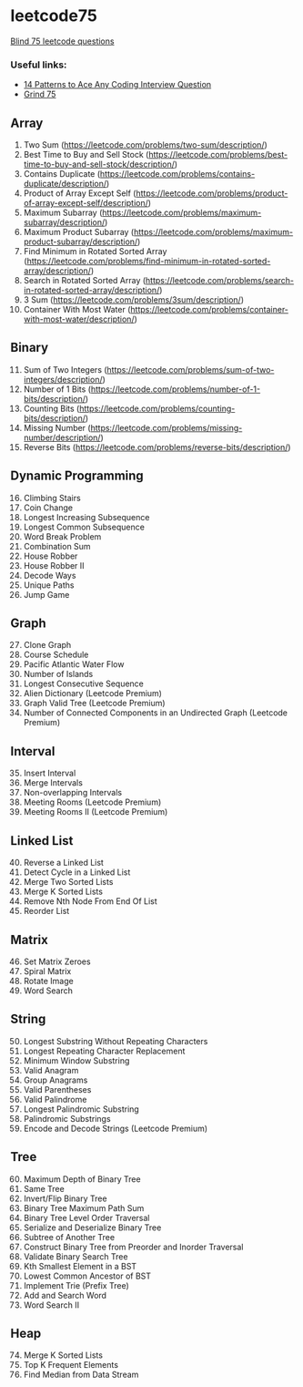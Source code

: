 # leetcode75
[Blind 75 leetcode questions](https://leetcode.com/discuss/general-discussion/460599/blind-75-leetcode-questions)

### Useful links:
- [14 Patterns to Ace Any Coding Interview Question](https://hackernoon.com/14-patterns-to-ace-any-coding-interview-question-c5bb3357f6ed)
- [Grind 75](https://www.techinterviewhandbook.org/grind75/)

## Array
1. Two Sum (https://leetcode.com/problems/two-sum/description/)
2. Best Time to Buy and Sell Stock (https://leetcode.com/problems/best-time-to-buy-and-sell-stock/description/)
3. Contains Duplicate (https://leetcode.com/problems/contains-duplicate/description/)
4. Product of Array Except Self (https://leetcode.com/problems/product-of-array-except-self/description/)
5. Maximum Subarray (https://leetcode.com/problems/maximum-subarray/description/)
6. Maximum Product Subarray (https://leetcode.com/problems/maximum-product-subarray/description/)
7. Find Minimum in Rotated Sorted Array (https://leetcode.com/problems/find-minimum-in-rotated-sorted-array/description/)
8. Search in Rotated Sorted Array (https://leetcode.com/problems/search-in-rotated-sorted-array/description/)
9. 3 Sum (https://leetcode.com/problems/3sum/description/)
10. Container With Most Water (https://leetcode.com/problems/container-with-most-water/description/)

## Binary

11. Sum of Two Integers (https://leetcode.com/problems/sum-of-two-integers/description/)
12. Number of 1 Bits (https://leetcode.com/problems/number-of-1-bits/description/)
13. Counting Bits (https://leetcode.com/problems/counting-bits/description/)
14. Missing Number (https://leetcode.com/problems/missing-number/description/)
15. Reverse Bits (https://leetcode.com/problems/reverse-bits/description/)

## Dynamic Programming

16. Climbing Stairs
17. Coin Change
18. Longest Increasing Subsequence
19. Longest Common Subsequence
20. Word Break Problem
21. Combination Sum
22. House Robber
23. House Robber II
24. Decode Ways
25. Unique Paths
26. Jump Game

## Graph

27. Clone Graph
28. Course Schedule
29. Pacific Atlantic Water Flow
30. Number of Islands
31. Longest Consecutive Sequence
32. Alien Dictionary (Leetcode Premium)
33. Graph Valid Tree (Leetcode Premium)
34. Number of Connected Components in an Undirected Graph (Leetcode Premium)

## Interval

35. Insert Interval
36. Merge Intervals
37. Non-overlapping Intervals
38. Meeting Rooms (Leetcode Premium)
39. Meeting Rooms II (Leetcode Premium)

## Linked List

40. Reverse a Linked List
41. Detect Cycle in a Linked List
42. Merge Two Sorted Lists
43. Merge K Sorted Lists
44. Remove Nth Node From End Of List
45. Reorder List

## Matrix

46. Set Matrix Zeroes
47. Spiral Matrix
48. Rotate Image
49. Word Search

## String

50. Longest Substring Without Repeating Characters
51. Longest Repeating Character Replacement
52. Minimum Window Substring
53. Valid Anagram
54. Group Anagrams
55. Valid Parentheses
56. Valid Palindrome
57. Longest Palindromic Substring
58. Palindromic Substrings
59. Encode and Decode Strings (Leetcode Premium)

## Tree

60. Maximum Depth of Binary Tree
61. Same Tree
62. Invert/Flip Binary Tree
63. Binary Tree Maximum Path Sum
64. Binary Tree Level Order Traversal
65. Serialize and Deserialize Binary Tree
66. Subtree of Another Tree
67. Construct Binary Tree from Preorder and Inorder Traversal
68. Validate Binary Search Tree
69. Kth Smallest Element in a BST
70. Lowest Common Ancestor of BST
71. Implement Trie (Prefix Tree)
72. Add and Search Word
73. Word Search II

## Heap

74. Merge K Sorted Lists
75. Top K Frequent Elements
76. Find Median from Data Stream
